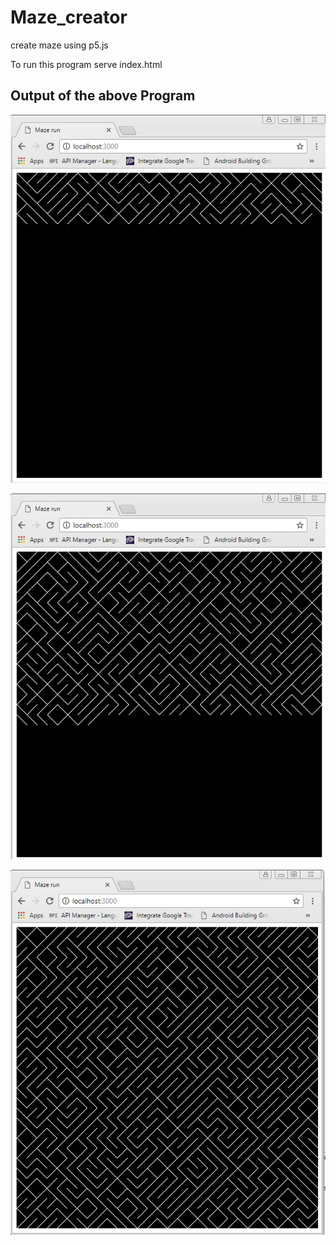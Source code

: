 # Maze_creator
create maze using p5.js

To run this program serve index.html

## Output of the above Program

![alt text](screenshots/image1.jpg "Output of the above Program")

![alt text](screenshots/image2.jpg "Output of the above Program")

![alt text](screenshots/images3.jpg "Output of the above Program")

